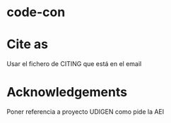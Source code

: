 # code-con

# Cite as
Usar el fichero de CITING que está en el email

# Acknowledgements
Poner referencia a proyecto UDIGEN como pide la AEI